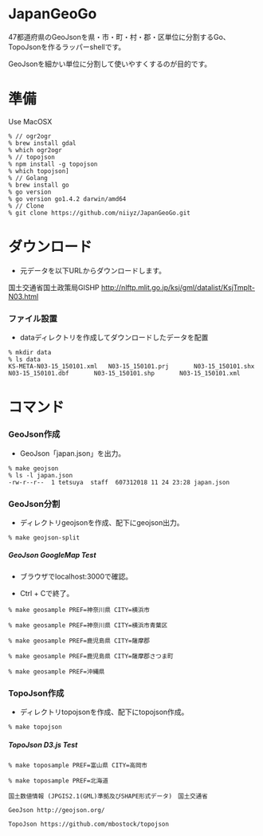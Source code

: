 # JapanGeoGo

47都道府県のGeoJsonを県・市・町・村・郡・区単位に分割するGo、TopoJsonを作るラッパーshellです。

GeoJsonを細かい単位に分割して使いやすくするのが目的です。

# 準備

Use MacOSX

~~~
% // ogr2ogr
% brew install gdal
% which ogr2ogr
% // topojson
% npm install -g topojson
% which topojson]
% // Golang
% brew install go
% go version
% go version go1.4.2 darwin/amd64
% // Clone
% git clone https://github.com/niiyz/JapanGeoGo.git
~~~

# ダウンロード

- 元データを以下URLからダウンロードします。

国土交通省国土政策局GISHP http://nlftp.mlit.go.jp/ksj/gml/datalist/KsjTmplt-N03.html

### ファイル設置

- dataディレクトリを作成してダウンロードしたデータを配置

~~~
% mkdir data
% ls data
KS-META-N03-15_150101.xml	N03-15_150101.prj		N03-15_150101.shx
N03-15_150101.dbf		N03-15_150101.shp		N03-15_150101.xml
~~~

# コマンド

### GeoJson作成

- GeoJson「japan.json」を出力。

~~~
% make geojson
% ls -l japan.json
-rw-r--r--  1 tetsuya  staff  607312018 11 24 23:28 japan.json
~~~

### GeoJson分割

- ディレクトリgeojsonを作成、配下にgeojson出力。

~~~
% make geojson-split
~~~

##### GeoJson GoogleMap Test

- ブラウザでlocalhost:3000で確認。

- Ctrl + Cで終了。

~~~
% make geosample PREF=神奈川県 CITY=横浜市
~~~

~~~
% make geosample PREF=神奈川県 CITY=横浜市青葉区
~~~

~~~
% make geosample PREF=鹿児島県 CITY=薩摩郡
~~~

~~~
% make geosample PREF=鹿児島県 CITY=薩摩郡さつま町
~~~

~~~
% make geosample PREF=沖縄県
~~~

### TopoJson作成

- ディレクトリtopojsonを作成、配下にtopojson作成。

~~~
% make topojson
~~~

##### TopoJson D3.js Test

~~~
% make toposample PREF=富山県 CITY=高岡市
~~~

~~~
% make toposample PREF=北海道
~~~


```
国土数値情報 (JPGIS2.1(GML)準拠及びSHAPE形式データ)　国土交通省

GeoJson http://geojson.org/

TopoJson https://github.com/mbostock/topojson
```